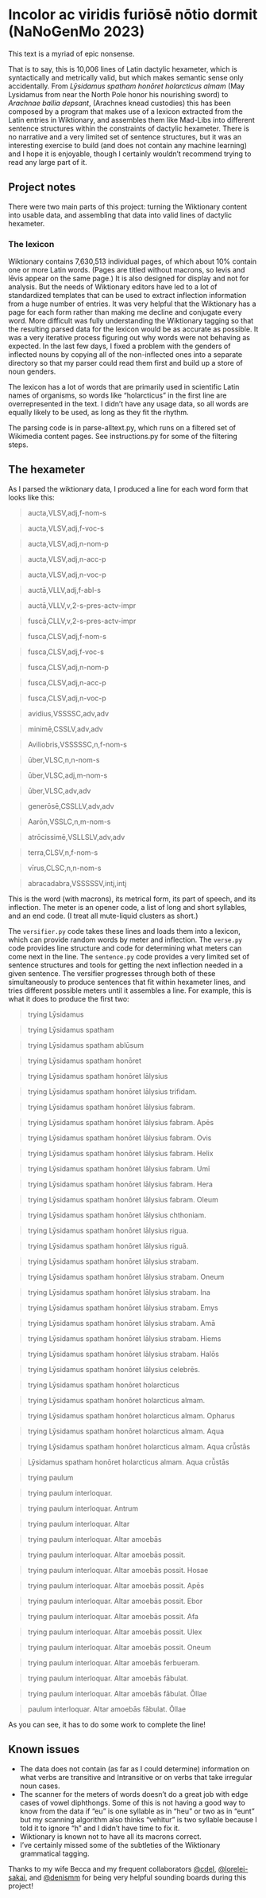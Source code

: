 # Incolor ac viridis furiōsē nōtio dormit (NaNoGenMo 2023)

This text is a myriad of epic nonsense.

That is to say, this is 10,006 lines of Latin dactylic hexameter, which is syntactically and metrically valid, but which makes semantic sense only accidentally. From *Lȳsidamus spatham honōret holarcticus almam* (May Lysidamus from near the North Pole honor his nourishing sword)  to *Arachnae ballia depsant*, (Arachnes knead custodies) this has been composed by a program that makes use of a lexicon extracted from the Latin entries in Wiktionary, and assembles them like Mad-Libs into different sentence structures within the constraints of dactylic hexameter. There is no narrative and a very limited set of sentence structures, but it was an interesting exercise to build (and does not contain any machine learning) and I hope it is enjoyable, though I certainly wouldn’t recommend trying to read any large part of it.

## Project notes

There were two main parts of this project: turning the Wiktionary content into usable data, and assembling that data into valid lines of dactylic hexameter.

### The lexicon

Wiktionary contains 7,630,513 individual pages, of which about 10% contain one or more Latin words. (Pages are titled without macrons, so levis and lēvis appear on the same page.) It is also designed for display and not for analysis. But the needs of Wiktionary editors have led to a lot of standardized templates that can be used to extract inflection information from a huge number of entries. It was very helpful that the Wiktionary has a page for each form rather than making me decline and conjugate every word. More difficult was fully understanding the Wiktionary tagging so that the resulting parsed data for the lexicon would be as accurate as possible. It was a very iterative process figuring out why words were not behaving as expected. In the last few days, I fixed a problem with the genders of inflected nouns by copying all of the non-inflected ones into a separate directory so that my parser could read them first and build up a store of noun genders.

The lexicon has a lot of words that are primarily used in scientific Latin names of organisms, so words like “holarcticus” in the first line are overrepresented in the text. I didn’t have any usage data, so all words are equally likely to be used, as long as they fit the rhythm.

The parsing code is in parse-alltext.py, which runs on a filtered set of Wikimedia content pages. See instructions.py for some of the filtering steps.

## The hexameter

As I parsed the wiktionary data, I produced a line for each word form that looks like this:

> aucta,VLSV,adj,f-nom-s

> aucta,VLSV,adj,f-voc-s

> aucta,VLSV,adj,n-nom-p

> aucta,VLSV,adj,n-acc-p

> aucta,VLSV,adj,n-voc-p

> auctā,VLLV,adj,f-abl-s

> auctā,VLLV,v,2-s-pres-actv-impr

> fuscā,CLLV,v,2-s-pres-actv-impr

> fusca,CLSV,adj,f-nom-s

> fusca,CLSV,adj,f-voc-s

> fusca,CLSV,adj,n-nom-p

> fusca,CLSV,adj,n-acc-p

> fusca,CLSV,adj,n-voc-p

> avidius,VSSSSC,adv,adv

> minimē,CSSLV,adv,adv

> Aviliobris,VSSSSSC,n,f-nom-s

> ūber,VLSC,n,n-nom-s

> ūber,VLSC,adj,m-nom-s

> ūber,VLSC,adv,adv

> generōsē,CSSLLV,adv,adv

> Aarōn,VSSLC,n,m-nom-s

> atrōcissimē,VSLLSLV,adv,adv

> terra,CLSV,n,f-nom-s

> vīrus,CLSC,n,n-nom-s

> abracadabra,VSSSSSV,intj,intj

This is the word (with macrons), its metrical form, its part of speech, and its inflection. The meter is an opener code, a list of long and short syllables, and an end code. (I treat all mute-liquid clusters as short.)

The `versifier.py` code takes these lines and loads them into a lexicon, which can provide random words by meter and inflection. The `verse.py` code provides line structure and code for determining what meters can come next in the line. The `sentence.py` code provides a very limited set of sentence structures and tools for getting the next inflection needed in a given sentence. The versifier progresses through both of these simultaneously to produce sentences that fit within hexameter lines, and tries different possible meters until it assembles a line. For example, this is what it does to produce the first two:

> trying  Lȳsidamus

> trying  Lȳsidamus spatham

> trying  Lȳsidamus spatham ablūsum

> trying  Lȳsidamus spatham honōret

> trying  Lȳsidamus spatham honōret Iālysius

> trying  Lȳsidamus spatham honōret Iālysius trifidam.

> trying  Lȳsidamus spatham honōret Iālysius fabram.

> trying  Lȳsidamus spatham honōret Iālysius fabram. Apēs

> trying  Lȳsidamus spatham honōret Iālysius fabram. Ovis

> trying  Lȳsidamus spatham honōret Iālysius fabram. Helix

> trying  Lȳsidamus spatham honōret Iālysius fabram. Umī

> trying  Lȳsidamus spatham honōret Iālysius fabram. Hera

> trying  Lȳsidamus spatham honōret Iālysius fabram. Oleum

> trying  Lȳsidamus spatham honōret Iālysius chthoniam.

> trying  Lȳsidamus spatham honōret Iālysius rigua.

> trying  Lȳsidamus spatham honōret Iālysius riguā.

> trying  Lȳsidamus spatham honōret Iālysius strabam.

> trying  Lȳsidamus spatham honōret Iālysius strabam. Oneum

> trying  Lȳsidamus spatham honōret Iālysius strabam. Ina

> trying  Lȳsidamus spatham honōret Iālysius strabam. Emys

> trying  Lȳsidamus spatham honōret Iālysius strabam. Amā

> trying  Lȳsidamus spatham honōret Iālysius strabam. Hiems

> trying  Lȳsidamus spatham honōret Iālysius strabam. Halōs

> trying  Lȳsidamus spatham honōret Iālysius celebrēs.

> trying  Lȳsidamus spatham honōret holarcticus

> trying  Lȳsidamus spatham honōret holarcticus almam.

> trying  Lȳsidamus spatham honōret holarcticus almam. Opharus

> trying  Lȳsidamus spatham honōret holarcticus almam. Aqua

> trying  Lȳsidamus spatham honōret holarcticus almam. Aqua crū̆stās

> Lȳsidamus spatham honōret holarcticus almam. Aqua crū̆stās

> trying  paulum

> trying  paulum interloquar.

> trying  paulum interloquar. Antrum

> trying  paulum interloquar. Altar

> trying  paulum interloquar. Altar amoebās

> trying  paulum interloquar. Altar amoebās possit.

> trying  paulum interloquar. Altar amoebās possit. Hosae

> trying  paulum interloquar. Altar amoebās possit. Apēs

> trying  paulum interloquar. Altar amoebās possit. Ebor

> trying  paulum interloquar. Altar amoebās possit. Afa

> trying  paulum interloquar. Altar amoebās possit. Ulex

> trying  paulum interloquar. Altar amoebās possit. Oneum

> trying  paulum interloquar. Altar amoebās ferbueram.

> trying  paulum interloquar. Altar amoebās fābulat.

> trying  paulum interloquar. Altar amoebās fābulat. Ōllae

> paulum interloquar. Altar amoebās fābulat. Ōllae

As you can see, it has to do some work to complete the line!

## Known issues

- The data does not contain (as far as I could determine) information on what verbs are transitive and Intransitive or on verbs that take irregular noun cases.
- The scanner for the meters of words doesn’t do a great job with edge cases of vowel diphthongs. Some of this is not having a good way to know from the data if “eu” is one syllable as in “heu” or two as in “eunt” but my scanning algorithm also thinks “vehitur” is two syllable because I told it to ignore “h” and I didn’t have time to fix it.
- Wiktionary is known not to have all its macrons correct.
- I’ve certainly missed some of the subtleties of the Wiktionary grammatical tagging.

Thanks to my wife Becca and my frequent collaborators [@cdel](https://github.com/cdel), [@lorelei-sakai](https://github.com/lorelei-sakai), and [@denismm](https://github.com/denismm) for being very helpful sounding boards during this project!
